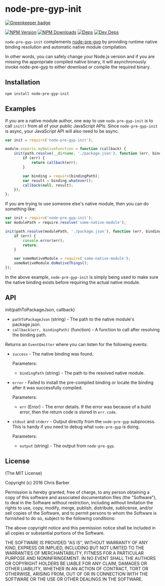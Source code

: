 # node-pre-gyp-init

[![Greenkeeper badge](https://badges.greenkeeper.io/cb1kenobi/node-pre-gyp-init.svg)](https://greenkeeper.io/)

[![NPM Version][npm-image]][npm-url]
[![NPM Downloads][downloads-image]][downloads-url]
[![Deps][david-image]][david-url]
[![Dev Deps][david-dev-image]][david-dev-url]

`node-pre-gyp-init` complements [node-pre-gyp][node-pre-gyp-url] by providing
runtime native binding resolution and automatic native module compilation.

In other words, you can safely change your Node.js version and if you are
missing the appropriate compiled native binary, it will asynchronously invoke
node-pre-gyp to either download or compile the required binary.

## Installation

    npm install node-pre-gyp-init

## Examples

If you are a native module author, one way to use `node-pre-gyp-init` is to call
`init()` from all of your public JavaScript APIs. Since `node-pre-gyp-init` is
async, your JavaScript API will also need to be async.

```javascript
var init = require('node-pre-gyp-init');

module.exports.myNativeFunction = function (callback) {
    init(path.resolve(__dirname, './package.json'), function (err, bindingPath) {
		if (err) {
            return callback(err);
        }

		var binding = require(bindingPath);
        var result = binding.whatever();
        callback(null, result);
	});
};
```

If you are trying to use someone else's native module, then you can do something
like:

```javascript
var init = require('node-pre-gyp-init');
var modulePath = require.resolve('some-native-module');

init(path.resolve(modulePath, './package.json'), function (err, bindingPath) {
    if (err) {
        console.error(err);
        return;
    }

    var someNativeModule = require('some-native-module');
    someNativeModule.doNativeThings();
});
```

In the above example, `node-pre-gyp-init` is simply being used to make sure the
native binding exists before requiring the actual native module.

## API

init(pathToPackageJson, callback)

 * `pathToPackageJson` (string) - The path to the native module's package.json.
 * `callback(err, bindingPath)` (function) - A function to call after resolving
   the binding path.

Returns an `EventEmitter` where you can listen for the following events:

 * `success` - The native binding was found.

   Parameters:
   * `bindingPath` (string) - The path to the resolved native module.


 * `error` - Failed to install the pre-compiled binding or locate the binding
   after it was successfully compiled.

   Parameters:
   * `err` (Error) - The error details. If the error was because of a build
     error, then the return code is stored in `err.code`.


 * `stdout` and `stderr` - Output directly from the `node-pre-gyp` subprocess.
   This is handy if you need to debug what `node-pre-gyp` is doing.

   Parameters:
   * `output` (string) - The output from `node-pre-gyp`.

## License

(The MIT License)

Copyright (c) 2016 Chris Barber

Permission is hereby granted, free of charge, to any person obtaining a copy
of this software and associated documentation files (the "Software"), to deal
in the Software without restriction, including without limitation the rights
to use, copy, modify, merge, publish, distribute, sublicense, and/or sell
copies of the Software, and to permit persons to whom the Software is
furnished to do so, subject to the following conditions:

The above copyright notice and this permission notice shall be included in
all copies or substantial portions of the Software.

THE SOFTWARE IS PROVIDED "AS IS", WITHOUT WARRANTY OF ANY KIND, EXPRESS OR
IMPLIED, INCLUDING BUT NOT LIMITED TO THE WARRANTIES OF MERCHANTABILITY,
FITNESS FOR A PARTICULAR PURPOSE AND NONINFRINGEMENT. IN NO EVENT SHALL THE
AUTHORS OR COPYRIGHT HOLDERS BE LIABLE FOR ANY CLAIM, DAMAGES OR OTHER
LIABILITY, WHETHER IN AN ACTION OF CONTRACT, TORT OR OTHERWISE, ARISING FROM,
OUT OF OR IN CONNECTION WITH THE SOFTWARE OR THE USE OR OTHER DEALINGS IN
THE SOFTWARE.

[npm-image]: https://img.shields.io/npm/v/node-pre-gyp-init.svg
[npm-url]: https://npmjs.org/package/node-pre-gyp-init
[downloads-image]: https://img.shields.io/npm/dm/node-pre-gyp-init.svg
[downloads-url]: https://npmjs.org/package/node-pre-gyp-init
[david-image]: https://img.shields.io/david/cb1kenobi/node-pre-gyp-init.svg
[david-url]: https://david-dm.org/cb1kenobi/node-pre-gyp-init
[david-dev-image]: https://img.shields.io/david/dev/cb1kenobi/node-pre-gyp-init.svg
[david-dev-url]: https://david-dm.org/cb1kenobi/node-pre-gyp-init#info=devDependencies
[node-pre-gyp-url]: https://github.com/mapbox/node-pre-gyp
